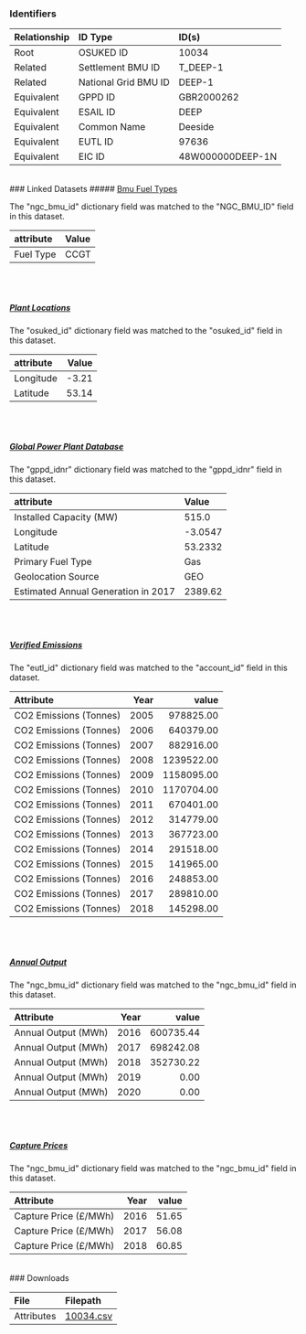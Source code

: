 ### Identifiers

| Relationship   | ID Type              | ID(s)            |
|:---------------|:---------------------|:-----------------|
| Root           | OSUKED ID            | 10034            |
| Related        | Settlement BMU ID    | T_DEEP-1         |
| Related        | National Grid BMU ID | DEEP-1           |
| Equivalent     | GPPD ID              | GBR2000262       |
| Equivalent     | ESAIL ID             | DEEP             |
| Equivalent     | Common Name          | Deeside          |
| Equivalent     | EUTL ID              | 97636            |
| Equivalent     | EIC ID               | 48W000000DEEP-1N |

<br>
### Linked Datasets
##### <a href="https://raw.githubusercontent.com/OSUKED/Dictionary-Datasets/main/datasets/bmu-fuel-types/datapackage.json">Bmu Fuel Types</a>



The "ngc_bmu_id" dictionary field was matched to the "NGC_BMU_ID" field in this dataset.

| attribute   | Value   |
|:------------|:--------|
| Fuel Type   | CCGT    |

<br><br>
##### <a href="https://raw.githubusercontent.com/OSUKED/Dictionary-Datasets/main/datasets/plant-locations/datapackage.json">Plant Locations</a>



The "osuked_id" dictionary field was matched to the "osuked_id" field in this dataset.

| attribute   |   Value |
|:------------|--------:|
| Longitude   |   -3.21 |
| Latitude    |   53.14 |

<br><br>
##### <a href="https://raw.githubusercontent.com/OSUKED/Dictionary-Datasets/main/datasets/global-power-plant-database/datapackage.json">Global Power Plant Database</a>



The "gppd_idnr" dictionary field was matched to the "gppd_idnr" field in this dataset.

| attribute                           | Value   |
|:------------------------------------|:--------|
| Installed Capacity (MW)             | 515.0   |
| Longitude                           | -3.0547 |
| Latitude                            | 53.2332 |
| Primary Fuel Type                   | Gas     |
| Geolocation Source                  | GEO     |
| Estimated Annual Generation in 2017 | 2389.62 |

<br><br>
##### <a href="https://raw.githubusercontent.com/OSUKED/Dictionary-Datasets/main/datasets/verified-emissions/datapackage.json">Verified Emissions</a>



The "eutl_id" dictionary field was matched to the "account_id" field in this dataset.

| Attribute              |   Year |      value |
|:-----------------------|-------:|-----------:|
| CO2 Emissions (Tonnes) |   2005 |  978825.00 |
| CO2 Emissions (Tonnes) |   2006 |  640379.00 |
| CO2 Emissions (Tonnes) |   2007 |  882916.00 |
| CO2 Emissions (Tonnes) |   2008 | 1239522.00 |
| CO2 Emissions (Tonnes) |   2009 | 1158095.00 |
| CO2 Emissions (Tonnes) |   2010 | 1170704.00 |
| CO2 Emissions (Tonnes) |   2011 |  670401.00 |
| CO2 Emissions (Tonnes) |   2012 |  314779.00 |
| CO2 Emissions (Tonnes) |   2013 |  367723.00 |
| CO2 Emissions (Tonnes) |   2014 |  291518.00 |
| CO2 Emissions (Tonnes) |   2015 |  141965.00 |
| CO2 Emissions (Tonnes) |   2016 |  248853.00 |
| CO2 Emissions (Tonnes) |   2017 |  289810.00 |
| CO2 Emissions (Tonnes) |   2018 |  145298.00 |

<br><br>
##### <a href="https://raw.githubusercontent.com/OSUKED/Dictionary-Datasets/main/datasets/annual-output/datapackage.json">Annual Output</a>



The "ngc_bmu_id" dictionary field was matched to the "ngc_bmu_id" field in this dataset.

| Attribute           |   Year |     value |
|:--------------------|-------:|----------:|
| Annual Output (MWh) |   2016 | 600735.44 |
| Annual Output (MWh) |   2017 | 698242.08 |
| Annual Output (MWh) |   2018 | 352730.22 |
| Annual Output (MWh) |   2019 |      0.00 |
| Annual Output (MWh) |   2020 |      0.00 |

<br><br>
##### <a href="https://raw.githubusercontent.com/OSUKED/Dictionary-Datasets/main/datasets/capture-prices/datapackage.json">Capture Prices</a>



The "ngc_bmu_id" dictionary field was matched to the "ngc_bmu_id" field in this dataset.

| Attribute             |   Year |   value |
|:----------------------|-------:|--------:|
| Capture Price (£/MWh) |   2016 |   51.65 |
| Capture Price (£/MWh) |   2017 |   56.08 |
| Capture Price (£/MWh) |   2018 |   60.85 |


<br>
### Downloads


| File       | Filepath                                                                              |
|:-----------|:--------------------------------------------------------------------------------------|
| Attributes | [10034.csv](https://osuked.github.io/Power-Station-Dictionary/object_attrs/10034.csv) |

